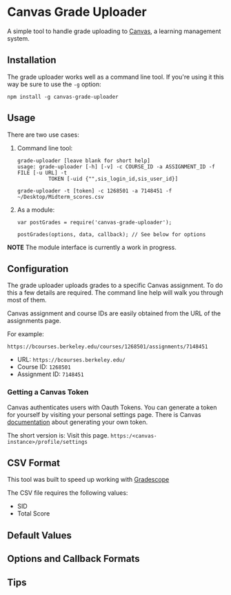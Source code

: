 # Canvas Grade Uploader

A simple tool to handle grade uploading to [Canvas], a learning management system.

[Canvas]: http://instructure.com

## Installation
The grade uploader works well as a command line tool. If you're using it this way be sure to use the `-g` option:
```
npm install -g canvas-grade-uploader
```


## Usage
There are two use cases:

1. Command line tool:
	```
	grade-uploader [leave blank for short help]
	usage: grade-uploader [-h] [-v] -c COURSE_ID -a ASSIGNMENT_ID -f FILE [-u URL] -t
              TOKEN [-uid {"",sis_login_id,sis_user_id}]
	```
	```
	grade-uploader -t [token] -c 1268501 -a 7148451 -f ~/Desktop/Midterm_scores.csv
	```
2. As a module:
	```
	var postGrades = require('canvas-grade-uploader');

	postGrades(options, data, callback); // See below for options
	```

**NOTE** The module interface is currently a work in progress.

## Configuration
The grade uploader uploads grades to a specific Canvas assignment. To do this a few details are required. The command line help will walk you through most of them.

Canvas assignment and course IDs are easily obtained from the URL of the assignments page.

For example:
```
https://bcourses.berkeley.edu/courses/1268501/assignments/7148451
```

* URL: `https://bcourses.berkeley.edu/`
* Course ID: `1268501`
* Assignment ID: `7148451`

### Getting a Canvas Token
Canvas authenticates users with Oauth Tokens. You can generate a token for yourself by visiting your personal settings page. There is Canvas [documentation][docs] about generating your own token.

The short version is: Visit this page.
`https:/<canvas-instance>/profile/settings`

[docs]: https://guides.instructure.com/m/4214/l/40399-how-do-i-obtain-an-api-access-token-for-an-account

## CSV Format
This tool was built to speed up working with [Gradescope](https://gradescope.com)

The CSV file requires the following values:

* SID
* Total Score

## Default Values

## Options and Callback Formats

## Tips